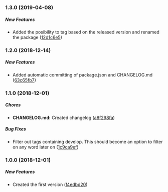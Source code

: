 ### 1.3.0 (2019-04-08)

##### New Features

*  Added the posibility to tag based on the released version and renamed the package ([12d1c6e5](https://github.com/maartenst/rel-ease/commit/12d1c6e5aaeabc07779696495bd2246e0188855a))

### 1.2.0 (2018-12-14)

##### New Features

*  Added automatic committing of package.json and CHANGELOG.md ([63c65fb7](https://github.com/maartenst/rel-ease/commit/63c65fb7c07e1d6bfa766d133ba599e60ff0bfaa))

### 1.1.0 (2018-12-01)

##### Chores

* **CHANGELOG.md:**  Created changelog ([a8f298fa](https://github.com/maartenst/rel-ease/commit/a8f298fa819b2cef13252e1b56111f53401a2c2c))

##### Bug Fixes

*  Filter out tags containing develop. This should become an option to filter on any word later on ([1c9ca9ef](https://github.com/maartenst/rel-ease/commit/1c9ca9ef844f1ab434317bbd83ef0d07befb7a2e))

### 1.0.0 (2018-12-01)

##### New Features

*  Created the first version ([f4edbd20](https://github.com/maartenst/rel-ease/commit/f4edbd20c5f81613cb7ce1215ed67e979d628cd6))


